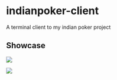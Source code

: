 # indianpoker-client

A terminal client to my indian poker project

## Showcase

![](https://i.imgur.com/q5SwZPz.gif)

![](https://i.imgur.com/VFUrfrw.gif)